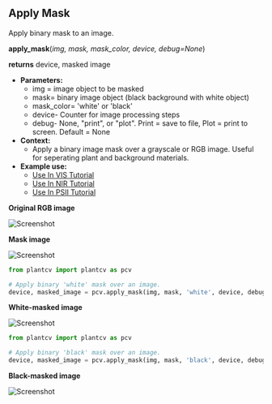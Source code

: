 ## Apply Mask

Apply binary mask to an image.

**apply_mask**(*img, mask, mask_color, device, debug=None*)

**returns** device, masked image

- **Parameters:**
    - img = image object to be masked
    - mask= binary image object (black background with white object)
    - mask_color= 'white' or 'black'
    - device- Counter for image processing steps
    - debug- None, "print", or "plot". Print = save to file, Plot = print to screen. Default = None
- **Context:**
    - Apply a binary image mask over a grayscale or RGB image. Useful for seperating plant and background materials.
- **Example use:**
    - [Use In VIS Tutorial](vis_tutorial.md)
    - [Use In NIR Tutorial](nir_tutorial.md)
    - [Use In PSII Tutorial](psII_tutorial.md)

**Original RGB image**

![Screenshot](img/documentation_images/apply_mask/original_image.jpg)

**Mask image**

![Screenshot](img/documentation_images/apply_mask/mask.jpg)

```python
from plantcv import plantcv as pcv

# Apply binary 'white' mask over an image. 
device, masked_image = pcv.apply_mask(img, mask, 'white', device, debug="print")
```

**White-masked image**

![Screenshot](img/documentation_images/apply_mask/white_masked_image.jpg)

```python
from plantcv import plantcv as pcv

# Apply binary 'black' mask over an image.
device, masked_image = pcv.apply_mask(img, mask, 'black', device, debug="print")
```
  
**Black-masked image**

![Screenshot](img/documentation_images/apply_mask/black_masked_image.jpg)
